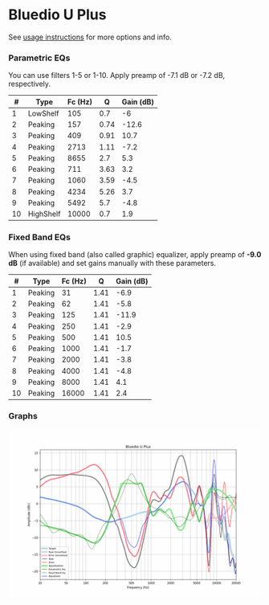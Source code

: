 # Bluedio U Plus
See [usage instructions](https://github.com/jaakkopasanen/AutoEq#usage) for more options and info.

### Parametric EQs
You can use filters 1-5 or 1-10. Apply preamp of -7.1 dB or -7.2 dB, respectively.

|   # | Type      |   Fc (Hz) |    Q |   Gain (dB) |
|-----|-----------|-----------|------|-------------|
|   1 | LowShelf  |       105 | 0.7  |        -6   |
|   2 | Peaking   |       157 | 0.74 |       -12.6 |
|   3 | Peaking   |       409 | 0.91 |        10.7 |
|   4 | Peaking   |      2713 | 1.11 |        -7.2 |
|   5 | Peaking   |      8655 | 2.7  |         5.3 |
|   6 | Peaking   |       711 | 3.63 |         3.2 |
|   7 | Peaking   |      1060 | 3.59 |        -4.5 |
|   8 | Peaking   |      4234 | 5.26 |         3.7 |
|   9 | Peaking   |      5492 | 5.7  |        -4.8 |
|  10 | HighShelf |     10000 | 0.7  |         1.9 |

### Fixed Band EQs
When using fixed band (also called graphic) equalizer, apply preamp of **-9.0 dB** (if available) and set gains manually with these parameters.

|   # | Type    |   Fc (Hz) |    Q |   Gain (dB) |
|-----|---------|-----------|------|-------------|
|   1 | Peaking |        31 | 1.41 |        -6.9 |
|   2 | Peaking |        62 | 1.41 |        -5.8 |
|   3 | Peaking |       125 | 1.41 |       -11.9 |
|   4 | Peaking |       250 | 1.41 |        -2.9 |
|   5 | Peaking |       500 | 1.41 |        10.5 |
|   6 | Peaking |      1000 | 1.41 |        -1.7 |
|   7 | Peaking |      2000 | 1.41 |        -3.8 |
|   8 | Peaking |      4000 | 1.41 |        -4.8 |
|   9 | Peaking |      8000 | 1.41 |         4.1 |
|  10 | Peaking |     16000 | 1.41 |         2.4 |

### Graphs
![](./Bluedio%20U%20Plus.png)
